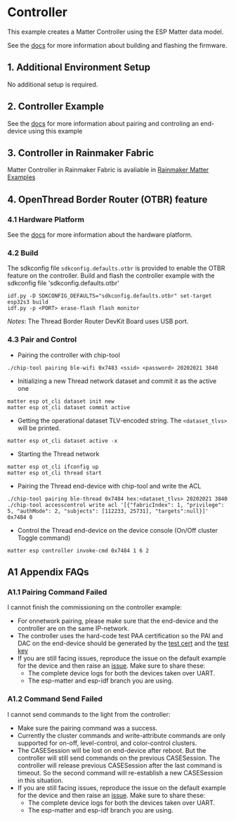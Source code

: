 # Controller

This example creates a Matter Controller using the ESP Matter data model.


See the [docs](https://docs.espressif.com/projects/esp-matter/en/latest/esp32/developing.html) for more information about building and flashing the firmware.

## 1. Additional Environment Setup

No additional setup is required.

## 2. Controller Example

See the [docs](https://docs.espressif.com/projects/esp-matter/en/latest/esp32/developing.html#controller-example) for more information
about pairing and controling an end-device using this example

## 3. Controller in Rainmaker Fabric

Matter Controller in Rainmaker Fabric is avaliable in [Rainmaker Matter Examples](https://github.com/espressif/esp-rainmaker/tree/master/examples/matter)

## 4. OpenThread Border Router (OTBR) feature

### 4.1 Hardware Platform

See the [docs](https://github.com/espressif/esp-thread-br#hardware-platforms) for more information about the hardware platform.

### 4.2 Build

The sdkconfig file `sdkconfig.defaults.otbr` is provided to enable the OTBR feature on the controller.
Build and flash the controller example with the sdkconfig file 'sdkconfig.defaults.otbr'

```
idf.py -D SDKCONFIG_DEFAULTS="sdkconfig.defaults.otbr" set-target esp32s3 build
idf.py -p <PORT> erase-flash flash monitor
```

*Notes*: The Thread Border Router DevKit Board uses USB port.

### 4.3 Pair and Control

- Pairing the controller with chip-tool

```
./chip-tool pairing ble-wifi 0x7483 <ssid> <password> 20202021 3840
```

- Initializing a new Thread network dataset and commit it as the active one

```
matter esp ot_cli dataset init new
matter esp ot_cli dataset commit active
```

- Getting the operational dataset TLV-encoded string. The `<dataset_tlvs>` will be printed.

```
matter esp ot_cli dataset active -x
```

- Starting the Thread network

```
matter esp ot_cli ifconfig up
matter esp ot_cli thread start
```

- Pairing the Thread end-device with chip-tool and write the ACL

```
./chip-tool pairing ble-thread 0x7484 hex:<dataset_tlvs> 20202021 3840
./chip-tool accesscontrol write acl '[{"fabricIndex": 1, "privilege": 5, "authMode": 2, "subjects": [112233, 25731], "targets":null}]' 0x7484 0
```

- Control the Thread end-device on the device console (On/Off cluster Toggle command)

```
matter esp controller invoke-cmd 0x7484 1 6 2
```

## A1 Appendix FAQs

### A1.1 Pairing Command Failed

I cannot finish the commissioning on the controller example:

-   For onnetwork pairing, please make sure that the end-device and the controller are on the same IP-network.
-   The controller uses the hard-code test PAA certification so the PAI and DAC on the end-device should be generated by the [test cert](https://github.com/espressif/connectedhomeip/blob/4f7669b052b16bd054227376e1bbadac85419793/credentials/test/attestation/Chip-Test-PAA-NoVID-Cert.pem) and the [test key](https://github.com/espressif/connectedhomeip/blob/4f7669b052b16bd054227376e1bbadac85419793/credentials/test/attestation/Chip-Test-PAA-NoVID-Key.pem)
-   If you are still facing issues, reproduce the issue on the default example for the device and then raise an [issue](https://github.com/espressif/esp-matter/issues). Make sure to share these:
    -   The complete device logs for both the devices taken over UART.
    -   The esp-matter and esp-idf branch you are using.

### A1.2 Command Send Failed

I cannot send commands to the light from the controller:

-   Make sure the pairing command was a success.
-   Currently the cluster commands and write-attribute commands are only supported for on-off, level-control, and color-control clusters.
-   The CASESession will be lost on end-device after reboot. But the controller will still send commands on the previous CASESession. The controller will release previous CASESession after the last command is timeout. So the second command will re-establish a new CASESession in this situation.
-   If you are still facing issues, reproduce the issue on the default example for the device and then raise an [issue](https://github.com/espressif/esp-matter/issues). Make sure to share these:
    -   The complete device logs for both the devices taken over UART.
    -   The esp-matter and esp-idf branch you are using.

